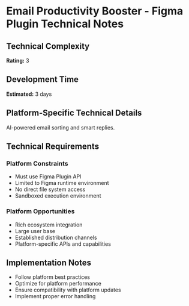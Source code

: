 # Email Productivity Booster - Figma Plugin Technical Notes

## Technical Complexity
**Rating:** 3

## Development Time
**Estimated:** 3 days

## Platform-Specific Technical Details
AI-powered email sorting and smart replies.

## Technical Requirements

### Platform Constraints
- Must use Figma Plugin API
- Limited to Figma runtime environment
- No direct file system access
- Sandboxed execution environment

### Platform Opportunities
- Rich ecosystem integration
- Large user base
- Established distribution channels
- Platform-specific APIs and capabilities

## Implementation Notes
- Follow platform best practices
- Optimize for platform performance
- Ensure compatibility with platform updates
- Implement proper error handling

